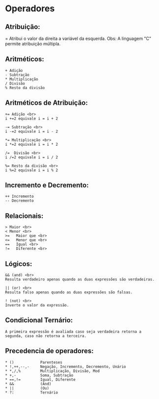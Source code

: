 # Operadores

## Atribuição: 

=  Atribui o valor da direita a variável da esquerda.  Obs: A linguagem "C" permite atribuição múltipla.

## Aritméticos:
```
+ Adição
- Subtração
* Multiplicação
/ Divisão
% Resto da divisão
```
## Aritméticos de Atribuição:
```
+= Adição <br>
i +=2 equivale i = i + 2

-= Subtração <br>
i -=2 equivale i = i - 2

*= Multiplicação <br>
i *=2 equivale i = i * 2

/=  Divisão <br>
i /=2 equivale i = i / 2

%= Resto da divisão <br>
i %=2 equivale i = i % 2
```


 

## Incremento e Decremento:
```
++ Incremento  
-- Decremento
```
## Relacionais:
```
> Maior <br>
< Menor <br>
>=	 Maior que <br>
<=	 Menor que <br>
==	 Igual <br>
!=	 Diferente <br>
```
## Lógicos:
```
&& (and) <br>
Resulta verdadeiro apenas quando as duas expressões são verdadeiras.

|| (or) <br>
Resulta falso apenas quando as duas expressões são falsas.

! (not) <br>
Inverte o valor da expressão.
```
## Condicional Ternário:
```exp1?exp2:exp3 <br>
A primeira expressão é avaliada caso seja verdadeira retorna a segunda, caso não retorna a terceira.
```
## Precedencia de operadores:
```
* ()			Parenteses
* !,++,--,-		Negação, Incremento, Decremento, Unário
* *,/,%			Multiplicação, Divisão, Mod
* +,-			Soma, Subtração
* ==,!=			Igual, Diferente
* &&			(And)
* ||			(Ou)
* ?:			Ternário
```

 

 
